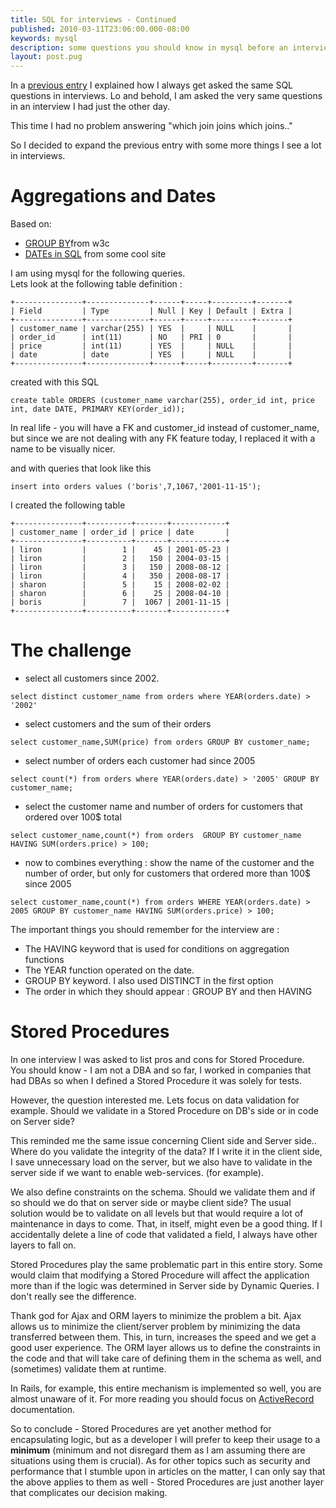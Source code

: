 ```yaml
---
title: SQL for interviews - Continued
published: 2010-03-11T23:06:00.000-08:00
keywords: mysql
description: some questions you should know in mysql before an interview
layout: post.pug
---
```


In a [previous entry](http://mograblog.blogspot.com/2010/03/basic-things-you-should-know-about-sqls.html) I explained how I always get asked the same SQL questions in interviews. Lo and behold, I am asked the very same questions in an interview I had just the other day.

This time I had no problem answering "which join joins which joins.."  

So I decided to expand the previous entry with some more things I see a lot in interviews.

# Aggregations and Dates

Based on:  

*   [GROUP BY](http://www.w3schools.com/sql/sql_groupby.asp)from w3c
*   [DATEs in SQL](http://www.tizag.com/sqlTutorial/sqldate.php) from some cool site

I am using mysql for the following queries.  
Lets look at the following table definition :  

```
+---------------+--------------+------+-----+---------+-------+
| Field         | Type         | Null | Key | Default | Extra |  
+---------------+--------------+------+-----+---------+-------+  
| customer_name | varchar(255) | YES  |     | NULL    |       |  
| order_id      | int(11)      | NO   | PRI | 0       |       |  
| price         | int(11)      | YES  |     | NULL    |       |  
| date          | date         | YES  |     | NULL    |       |  
+---------------+--------------+------+-----+---------+-------+  
```

created with this SQL  

```
create table ORDERS (customer_name varchar(255), order_id int, price int, date DATE, PRIMARY KEY(order_id));
```

In real life - you will have a FK and customer_id instead of customer_name, but since we are not dealing with any FK feature today, I replaced it with a name to be visually nicer.  

and with queries that look like this  

```
insert into orders values ('boris',7,1067,'2001-11-15');
```

I created the following table  

```
+---------------+----------+-------+------------+
| customer_name | order_id | price | date       |  
+---------------+----------+-------+------------+  
| liron         |        1 |    45 | 2001-05-23 |  
| liron         |        2 |   150 | 2004-03-15 |  
| liron         |        3 |   150 | 2008-08-12 |  
| liron         |        4 |   350 | 2008-08-17 |  
| sharon        |        5 |    15 | 2008-02-02 |  
| sharon        |        6 |    25 | 2008-04-10 |  
| boris         |        7 |  1067 | 2001-11-15 |  
+---------------+----------+-------+------------+  
```

# The challenge

*   select all customers since 2002.  

```
select distinct customer_name from orders where YEAR(orders.date) > '2002'
```

*   select customers and the sum of their orders  

```
select customer_name,SUM(price) from orders GROUP BY customer_name;
```

*   select number of orders each customer had since 2005  

```
select count(*) from orders where YEAR(orders.date) > '2005' GROUP BY customer_name;
```

*   select the customer name and number of orders for customers that ordered over 100$ total  

```
select customer_name,count(*) from orders  GROUP BY customer_name HAVING SUM(orders.price) > 100;
```

*   now to combines everything : show the name of the customer and the number of order, but only for customers that ordered more than 100$ since 2005  

```
select customer_name,count(*) from orders WHERE YEAR(orders.date) > 2005 GROUP BY customer_name HAVING SUM(orders.price) > 100;
```

The important things you should remember for the interview are :  

*   The HAVING keyword that is used for conditions on aggregation functions
*   The YEAR function operated on the date.
*   GROUP BY keyword. I also used DISTINCT in the first option
*   The order in which they should appear : GROUP BY and then HAVING

# Stored Procedures

In one interview I was asked to list pros and cons for Stored Procedure.  
You should know - I am not a DBA and so far, I worked in companies that had DBAs so when I defined a Stored Procedure it was solely for tests.  

However, the question interested me. Lets focus on data validation for example. Should we validate in a Stored Procedure on DB's side or in code on Server side?  

This reminded me the same issue concerning Client side and Server side.. Where do you validate the integrity of the data? If I write it in the client side, I save unnecessary load on the server, but we also have to validate in the server side if we want to enable web-services. (for example).  

We also define constraints on the schema. Should we validate them and if so should we do that on server side or maybe client side? The usual solution would be to validate on all levels but that would require a lot of maintenance in days to come. That, in itself, might even be a good thing. If I accidentally delete a line of code that validated a field, I always have other layers to fall on.  

Stored Procedures play the same problematic part in this entire story. Some would claim that modifying a Stored Procedure will affect the application more than if the logic was determined in Server side by Dynamic Queries. I don't really see the difference.  

Thank god for Ajax and ORM layers to minimize the problem a bit. Ajax allows us to minimize the client/server problem by minimizing the data transferred between them. This, in turn, increases the speed and we get a good user experience. The ORM layer allows us to define the constraints in the code and that will take care of defining them in the schema as well, and (sometimes) validate them at runtime.  

In Rails, for example, this entire mechanism is implemented so well, you are almost unaware of it. For more reading you should focus on [ActiveRecord](http://api.rubyonrails.org/classes/ActiveRecord/Base.html) documentation.  

So to conclude - Stored Procedures are yet another method for encapsulating logic, but as a developer I will prefer to keep their usage to a **minimum** (minimum and not disregard them as I am assuming there are situations using them is crucial). As for other topics such as security and performance that I stumble upon in articles on the matter, I can only say that the above applies to them as well - Stored Procedures are just another layer that complicates our decision making.